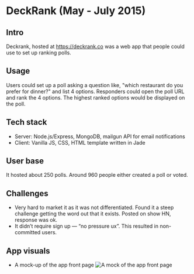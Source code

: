 # DeckRank (May - July 2015)

## Intro
Deckrank, hosted at https://deckrank.co was a web app that people could use to set up ranking polls.

## Usage
Users could set up a poll asking a question like, "which restaurant do you prefer for dinner?" and list 4 options. Responders could open the poll URL and rank the 4 options. The highest ranked options would be displayed on the poll.

## Tech stack
* Server: Node.js/Express, MongoDB, mailgun API for email notifications
* Client: Vanilla JS, CSS, HTML template written in Jade

## User base
It hosted about 250 polls. Around 960 people either created a poll or voted.

## Challenges
* Very hard to market it as it was not differentiated. Found it a steep challenge getting the word out that it exists. Posted on show HN, response was ok.
* It didn’t require sign up —  “no pressure ux”. This resulted in non-committed users.

## App visuals
* A mock-up of the app front page
![A mock of the app front page](https://bitbucket.org/repo/g98rGk/images/2276868843-mock1.png)
